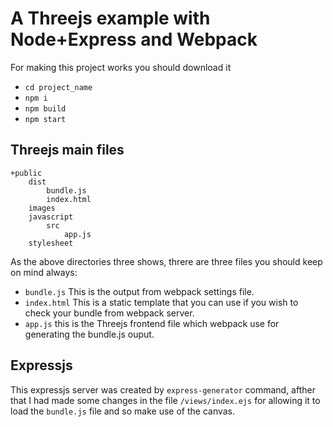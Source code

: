 # A Threejs example with Node+Express and Webpack

For making this project works you should download it
- `cd project_name`
- `npm i`
- `npm build`
- `npm start`

## Threejs main files
```
+public
    dist
        bundle.js
        index.html
    images
    javascript
        src
            app.js
    stylesheet
```
As the above directories three shows, threre are three files you should keep on mind always:
-  `bundle.js` This is the output from webpack settings file.
-  `index.html` This is a static template that you can use if you wish to check your bundle from webpack server.
-   `app.js` this is the Threejs frontend file which webpack use for generating the bundle.js ouput.

## Expressjs
This expressjs server was created by `express-generator` command, afther that I had made some changes in the file `/views/index.ejs` for allowing it to load the `bundle.js` file and so make use of the canvas.

